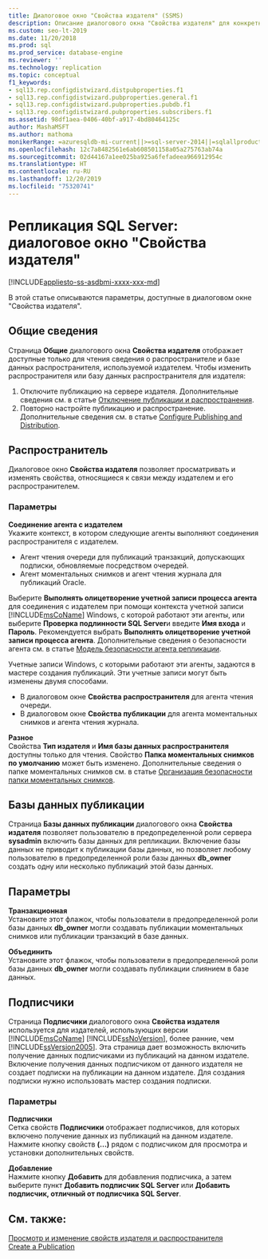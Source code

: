 ```yaml
---
title: Диалоговое окно "Свойства издателя" (SSMS)
description: Описание диалогового окна "Свойства издателя" для конкретной публикации в SQL Server Management Studio (SSMS).
ms.custom: seo-lt-2019
ms.date: 11/20/2018
ms.prod: sql
ms.prod_service: database-engine
ms.reviewer: ''
ms.technology: replication
ms.topic: conceptual
f1_keywords:
- sql13.rep.configdistwizard.distpubproperties.f1
- sql13.rep.configdistwizard.pubproperties.general.f1
- sql13.rep.configdistwizard.pubproperties.pubdb.f1
- sql13.rep.configdistwizard.pubproperties.subscribers.f1
ms.assetid: 98df1aea-0406-40bf-a917-4bd80464125c
author: MashaMSFT
ms.author: mathoma
monikerRange: =azuresqldb-mi-current||>=sql-server-2014||=sqlallproducts-allversions
ms.openlocfilehash: 12c7a8482561e6ab608501158a05a275763ab74a
ms.sourcegitcommit: 02d44167a1ee025ba925a6fefadeea966912954c
ms.translationtype: HT
ms.contentlocale: ru-RU
ms.lasthandoff: 12/20/2019
ms.locfileid: "75320741"
---
```

# <a name="sql-server-replication-publisher-properties-dialog-box"></a>Репликация SQL Server: диалоговое окно "Свойства издателя"
[!INCLUDE[appliesto-ss-asdbmi-xxxx-xxx-md](../../includes/appliesto-ss-asdbmi-xxxx-xxx-md.md)]

В этой статье описываются параметры, доступные в диалоговом окне "Свойства издателя". 

## <a name="general"></a>Общие сведения
  Страница **Общие** диалогового окна **Свойства издателя** отображает доступные только для чтения сведения о распространителе и базе данных распространителя, используемой издателем. Чтобы изменить распространителя или базу данных распространителя для издателя:  
  
1.  Отключите публикацию на сервере издателя. Дополнительные сведения см. в статье [Отключение публикации и распространения](../../relational-databases/replication/disable-publishing-and-distribution.md).    
2.  Повторно настройте публикацию и распространение. Дополнительные сведения см. в статье [Configure Publishing and Distribution](../../relational-databases/replication/configure-publishing-and-distribution.md).  

## <a name="distributor"></a>Распространитель 
Диалоговое окно **Свойства издателя** позволяет просматривать и изменять свойства, относящиеся к связи между издателем и его распространителем.  
  
### <a name="options"></a>Параметры  
 **Соединение агента с издателем**  
 Укажите контекст, в котором следующие агенты выполняют соединения распространителя с издателем.  
  
-   Агент чтения очереди для публикаций транзакций, допускающих подписки, обновляемые посредством очередей.    
-   Агент моментальных снимков и агент чтения журнала для публикаций Oracle.  
  
 Выберите **Выполнять олицетворение учетной записи процесса агента** для соединения с издателем при помощи контекста учетной записи [!INCLUDE[msCoName](../../includes/msconame-md.md)] Windows, с которой работают эти агенты, или выберите **Проверка подлинности SQL Server**и введите **Имя входа** и **Пароль**. Рекомендуется выбрать **Выполнять олицетворение учетной записи процесса агента**. Дополнительные сведения о безопасности агента см. в статье [Модель безопасности агента репликации](../../relational-databases/replication/security/replication-agent-security-model.md).  
  
 Учетные записи Windows, с которыми работают эти агенты, задаются в мастере создания публикаций. Эти учетные записи могут быть изменены двумя способами.  
  
-   В диалоговом окне **Свойства распространителя** для агента чтения очереди.    
-   В диалоговом окне **Свойства публикации** для агента моментальных снимков и агента чтения журнала.  
  
 **Разное**  
 Свойства **Тип издателя** и **Имя базы данных распространителя** доступны только для чтения. Свойство **Папка моментальных снимков по умолчанию** может быть изменено. Дополнительные сведения о папке моментальных снимков см. в статье [Организация безопасности папки моментальных снимков](../../relational-databases/replication/security/secure-the-snapshot-folder.md).  

## <a name="publication-databases"></a>Базы данных публикации
  Страница **Базы данных публикации** диалогового окна **Свойства издателя** позволяет пользователю в предопределенной роли сервера **sysadmin** включить базы данных для репликации. Включение базы данных не приводит к публикации базы данных, но позволяет любому пользователю в предопределенной роли базы данных **db_owner** создать одну или несколько публикаций этой базы данных.  
  
## <a name="options"></a>Параметры  
 **Транзакционная**  
 Установите этот флажок, чтобы пользователи в предопределенной роли базы данных **db_owner** могли создавать публикации моментальных снимков или публикации транзакций в базе данных. 
  
 **Объединить**  
 Установите этот флажок, чтобы пользователи в предопределенной роли базы данных **db_owner** могли создавать публикации слиянием в базе данных.  
  

## <a name="subcribers"></a>Подписчики
  Страница **Подписчики** диалогового окна **Свойства издателя** используется для издателей, использующих версии [!INCLUDE[msCoName](../../includes/msconame-md.md)] [!INCLUDE[ssNoVersion](../../includes/ssnoversion-md.md)], более ранние, чем [!INCLUDE[ssVersion2005](../../includes/ssversion2005-md.md)]. Эта страница дает возможность включить получение данных подписчиками из публикаций на данном издателе. Включение получения данных подписчиком от данного издателя не создает подписки на публикации на данном издателе. Для создания подписки нужно использовать мастер создания подписки.  
  
### <a name="options"></a>Параметры  
 **Подписчики**  
 Сетка свойств **Подписчики** отображает подписчиков, для которых включено получение данных из публикаций на данном издателе. Нажмите кнопку свойств **(...)** рядом с подписчиком для просмотра и установки дополнительных свойств.  
  
 **Добавление**  
 Нажмите кнопку **Добавить** для добавления подписчика, а затем выберите пункт **Добавить подписчик SQL Server** или **Добавить подписчик, отличный от подписчика SQL Server**.  
  
## <a name="see-also"></a>См. также:  
 [Просмотр и изменение свойств издателя и распространителя](../../relational-databases/replication/view-and-modify-distributor-and-publisher-properties.md)   
 [Create a Publication](../../relational-databases/replication/publish/create-a-publication.md)   


  
